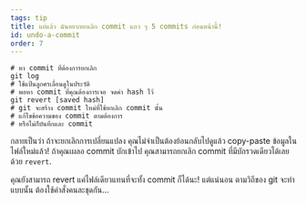 ```yaml
---
tags: tip
title: แย่แล้ว ฉันอยากยกเลิก commit แถว ๆ 5 commits ก่อนหน้านี้!
id: undo-a-commit
order: 7
---
```


```git
# หา commit ที่ต้องการยกเลิก
git log
# ใช้แป้นลูกศรเลื่อนดูในประวัติ
# พอหา commit ที่คุณต้องการเจอ จดค่า hash ไว้
git revert [saved hash]
# git จะสร้าง commit ใหม่ที่ใช้ยกเลิก commit นั้น
# แก้ไขข้อความของ commit ตามต้องการ
# หรือไม่ก็บันทึกและ commit
```

กลายเป็นว่า ถ้าจะยกเลิกการเปลี่ยนแปลง คุณไม่จำเป็นต้องย้อนกลับไปดูแล้ว copy-paste ข้อมูลในไฟล์ใหม่แล้ว! ถ้าคุณเผลอ commit บักเข้าไป คุณสามารถยกเลิก commit ที่มีบักรวดเดียวได้เลยด้วย `revert`.

คุณยังสามารถ revert แค่ไฟล์เดียวแทนที่จะทั้ง commit ก็ได้นะ! แต่แน่นอน ตามวิถีของ git จะทำแบบนั้น ต้องใช้คำสั่งคนละชุดกัน...
